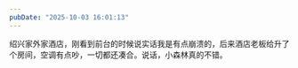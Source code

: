 ```yaml
---
pubDate: "2025-10-03 16:01:13"
---
```


绍兴家外家酒店，刚看到前台的时候说实话我是有点崩溃的，后来酒店老板给升了个房间，空调有点吵，一切都还凑合。说话，小森林真的不错。
